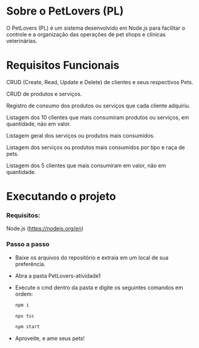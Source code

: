 
# Sobre o PetLovers (PL)
O PetLovers (PL) é um sistema desenvolvido em Node.js para facilitar o controle e a organização das operações de pet shops e clínicas veterinárias.

# Requisitos Funcionais

CRUD (Create, Read, Update e Delete) de clientes e seus respectivos Pets.

CRUD de produtos e serviços.

Registro de consumo dos produtos ou serviços que cada cliente adquiriu.

Listagem dos 10 clientes que mais consumiram produtos ou serviços, em quantidade, não em valor.

Listagem geral dos serviços ou produtos mais consumidos.

Listagem dos serviços ou produtos mais consumidos por tipo e raça de pets.

Listagem dos 5 clientes que mais consumiram em valor, não em quantidade.


# Executando o projeto

### Requisitos:

Node.js (https://nodejs.org/en)

### Passo a passo

- Baixe os arquivos do repositório e extraia em um local de sua preferência.

- Abra a pasta PetLovers-atividade1

- Execute o cmd dentro da pasta e digite os seguintes comandos em ordem:
  ``` bash
  npm i

  npx tsc

  npm start
  ```

- Aproveite, e ame seus pets!